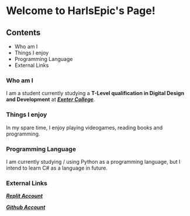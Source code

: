 # Welcome to HarlsEpic's Page!

## Contents

- Who am I
- Things I enjoy
- Programming Language
- External Links

### Who am I

I am a student currently studying a **T-Level qualification in Digital Design and Development** at ***[Exeter College](https://exe-coll.ac.uk/)***.

### Things I enjoy

In my spare time, I enjoy playing videogames, reading books and programming.

### Programming Language

I am currently studying / using Python as a programming language, but I intend to learn C# as a language in future.

### External Links

***[Replit Account](https://replit.com/@HarlsEpic)***

***[Github Account](https://github.com/HarlsEpic/)***
